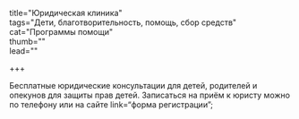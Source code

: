 title="Юридическая клиника"     
tags="Дети, благотворительность, помощь, сбор средств"     
cat="Программы помощи"    
thumb=""    
lead=""    

+++

Бесплатные юридические консультации для детей, родителей и опекунов для защиты прав детей. Записаться на приём к юристу можно по телефону или на сайте link=“форма регистрации”;
